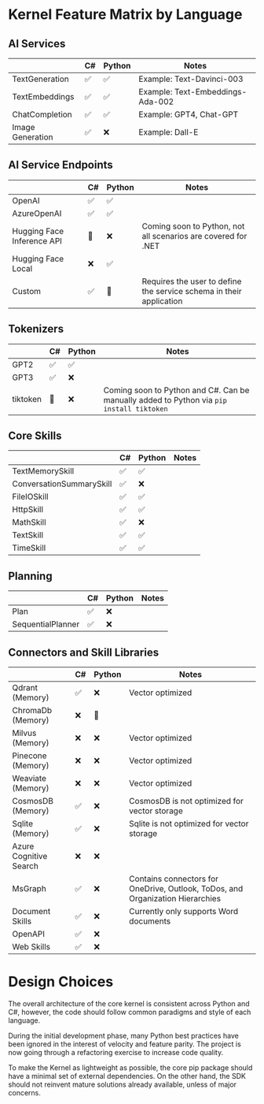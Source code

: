 # Kernel Feature Matrix by Language

## AI Services
| | C# | Python | Notes |
|---|---|---|---|
| TextGeneration                    | ✅ | ✅ | Example: Text-Davinci-003 |
| TextEmbeddings                    | ✅ | ✅ | Example: Text-Embeddings-Ada-002 |
| ChatCompletion                    | ✅ | ✅ | Example: GPT4, Chat-GPT |
| Image Generation                  | ✅ | ❌ | Example: Dall-E |

## AI Service Endpoints
| | C# | Python | Notes |
|---|---|---|---|
| OpenAI                            | ✅ | ✅ | |
| AzureOpenAI                       | ✅ | ✅ | |
| Hugging Face Inference API        | 🔄 | ❌ | Coming soon to Python, not all scenarios are covered for .NET |
| Hugging Face Local                | ❌ | ✅ | |
| Custom                            | ✅ | 🔄 | Requires the user to define the service schema in their application |

## Tokenizers
| | C# | Python | Notes |
|---|---|---|---|
| GPT2                              | ✅ | ✅ | |
| GPT3                              | ✅ | ❌ | |
| tiktoken                          | 🔄 | ❌ | Coming soon to Python and C#. Can be manually added to Python via `pip install tiktoken` |

## Core Skills
| | C# | Python | Notes |
|---|---|---|---|
| TextMemorySkill                   | ✅ | ✅ | |
| ConversationSummarySkill          | ✅ | ❌ | |
| FileIOSkill                       | ✅ | ✅ | |
| HttpSkill                         | ✅ | ✅ | |
| MathSkill                         | ✅ | ❌ | |
| TextSkill                         | ✅ | ✅ | |
| TimeSkill                         | ✅ | ✅ | |

## Planning
| | C# | Python | Notes |
|---|---|---|---|
| Plan | ✅ | ❌ | |
| SequentialPlanner | ✅ | ❌ | |

## Connectors and Skill Libraries
| | C# | Python | Notes |
|---|---|---|---|
| Qdrant (Memory)                   | ✅ | ❌ | Vector optimized |
| ChromaDb (Memory)                 | ❌ | 🔄 | |
| Milvus (Memory)                   | ❌ | ❌ | Vector optimized |
| Pinecone (Memory)                 | ❌ | ❌ | Vector optimized |
| Weaviate (Memory)                 | ❌ | ❌ | Vector optimized |
| CosmosDB (Memory)                 | ✅ | ❌ | CosmosDB is not optimized for vector storage |
| Sqlite (Memory)                   | ✅ | ❌ | Sqlite is not optimized for vector storage |
| Azure Cognitive Search            | ❌ | ❌ | |
| MsGraph                           | ✅ | ❌ | Contains connectors for OneDrive, Outlook, ToDos, and Organization Hierarchies |
| Document Skills                   | ✅ | ❌ | Currently only supports Word documents |
| OpenAPI                           | ✅ | ❌ | |
| Web Skills                        | ✅ | ❌ | |

# Design Choices

The overall architecture of the core kernel is consistent across Python and C#,
however, the code should follow common paradigms and style of each language.

During the initial development phase, many Python best practices have been ignored
in the interest of velocity and feature parity. The project is now going through
a refactoring exercise to increase code quality.

To make the Kernel as lightweight as possible, the core pip package should have
a minimal set of external dependencies. On the other hand, the SDK should not
reinvent mature solutions already available, unless of major concerns.
